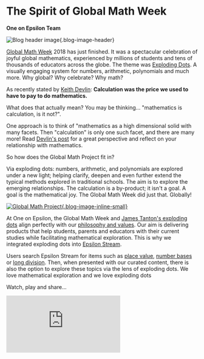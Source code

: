 # The Spirit of Global Math Week

**One on Epsilon Team**


![Blog header image](https://es-app.com/assets/73dfnm.jpg){.blog-image-header}

[Global Math Week](https://www.globalmathproject.org/learn/) 2018 has just finished. It was a spectacular celebration of joyful global mathematics, experienced by millions of students and tens of thousands of educators across the globe. The theme was [Exploding Dots](https://epsilonstream.com/topic/explodingdots/). A visually engaging system for numbers, arithmetic, polynomials and much more. Why global? Why celebrate? Why math?

As recently stated by [Keith Devlin](http://devlinsangle.blogspot.com/2018/05/calculation-was-price-we-used-to-have.html): **Calculation was the price we used to have to pay to do mathematics.**

What does that actually mean? You may be thinking... "mathematics is calculation, is it not?".

One approach is to think of "mathematics as a high dimensional solid with many facets. Then "calculation" is only one such facet, and there are many more! Read [Devlin's post](http://devlinsangle.blogspot.com/2018/05/calculation-was-price-we-used-to-have.html) for a great perspective and reflect on your relationship with mathematics.

So how does the Global Math Project fit in?

Via exploding dots: numbers, arithmetic, and polynomials are explored under a new light; helping clarify, deepen and even further extend the typical methods explored in traditional schools. The aim is to explore the emerging relationships. The calculation is a by-product; it isn't a goal. A goal is the mathematical joy. The Global Math Week did just that. Globally!

[![Global Math Project](https://es-app.com/blog-assets/facebook_gmp_vertical.png){.blog-image-inline-small}](https://www.globalmathproject.org/partners/)

At One on Epsilon, the Global Math Week and [James Tanton's exploding dots](http://gdaymath.com/courses/exploding-dots/) align perfectly with our [philosophy and values](https://oneonepsilon.com/about-us/). Our aim is delivering products that help students, parents and educators with their current studies while facilitating mathematical exploration. This is why we integrated exploding dots into [Epsilon Stream](https://oneonepsilon.com/epsilonstream/).

Users search Epsilon Stream for items such as [place value](https://epsilonstream.com/topic/placevalue/), [number bases](https://epsilonstream.com/topic/baserepresentationofnumbers/) or [long division](https://epsilonstream.com/topic/longdivision/). Then, when presented with our curated content, there is also the option to explore these topics via the lens of exploding dots. We love mathematical exploration and we love exploding dots

Watch, play and share...

<div class="blog-video-inline"><iframe src="https://www.youtube.com/embed/7zZhs3nMYKw" frameborder="0" allow="accelerometer; autoplay; encrypted-media; gyroscope; picture-in-picture" allowfullscreen></iframe></div>